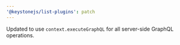 ```yaml
---
'@keystonejs/list-plugins': patch
---
```


Updated to use `context.executeGraphQL` for all server-side GraphQL operations.
